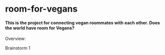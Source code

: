 # room-for-vegans
#### This is the project for connecting vegan roommates with each other. Does the world have room for Vegans?

Overview:

Brainstorm 1 
